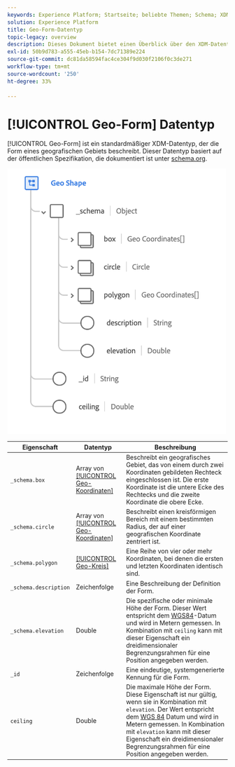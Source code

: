 ```yaml
---
keywords: Experience Platform; Startseite; beliebte Themen; Schema; XDM; Felder; Schemas; Schemas; Geo; Geo-Form; Datentyp; Datentyp; Datentyp;
solution: Experience Platform
title: Geo-Form-Datentyp
topic-legacy: overview
description: Dieses Dokument bietet einen Überblick über den XDM-Datentyp "Geo-Form".
exl-id: 50b9d783-a555-45eb-b154-7dc71389e224
source-git-commit: dc81da58594fac4ce304f9d030f2106f0c3de271
workflow-type: tm+mt
source-wordcount: '250'
ht-degree: 33%

---
```


# [!UICONTROL Geo-Form] Datentyp

[!UICONTROL Geo-Form] ist ein standardmäßiger XDM-Datentyp, der die Form eines geografischen Gebiets beschreibt. Dieser Datentyp basiert auf der öffentlichen Spezifikation, die dokumentiert ist unter [schema.org](https://schema.org/GeoShape).

<img src="../images/data-types/geo-shape.png" width="500" /><br />

| Eigenschaft | Datentyp | Beschreibung |
| --- | --- | --- |
| `_schema.box` | Array von [[!UICONTROL Geo-Koordinaten]](./geo-coordinates.md) | Beschreibt ein geografisches Gebiet, das von einem durch zwei Koordinaten gebildeten Rechteck eingeschlossen ist. Die erste Koordinate ist die untere Ecke des Rechtecks und die zweite Koordinate die obere Ecke. |
| `_schema.circle` | Array von [[!UICONTROL Geo-Koordinaten]](./geo-coordinates.md) | Beschreibt einen kreisförmigen Bereich mit einem bestimmten Radius, der auf einer geografischen Koordinate zentriert ist. |
| `_schema.polygon` | [[!UICONTROL Geo-Kreis]](./geo-circle.md) | Eine Reihe von vier oder mehr Koordinaten, bei denen die ersten und letzten Koordinaten identisch sind. |
| `_schema.description` | Zeichenfolge | Eine Beschreibung der Definition der Form. |
| `_schema.elevation` | Double | Die spezifische oder minimale Höhe der Form. Dieser Wert entspricht dem [WGS84](https://gisgeography.com/wgs84-world-geodetic-system/)-Datum und wird in Metern gemessen. In Kombination mit `ceiling` kann mit dieser Eigenschaft ein dreidimensionaler Begrenzungsrahmen für eine Position angegeben werden. |
| `_id` | Zeichenfolge | Eine eindeutige, systemgenerierte Kennung für die Form. |
| `ceiling` | Double | Die maximale Höhe der Form. Diese Eigenschaft ist nur gültig, wenn sie in Kombination mit `elevation`. Der Wert entspricht dem [WGS 84](https://gisgeography.com/wgs84-world-geodetic-system/) Datum und wird in Metern gemessen. In Kombination mit `elevation` kann mit dieser Eigenschaft ein dreidimensionaler Begrenzungsrahmen für eine Position angegeben werden. |
